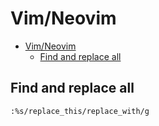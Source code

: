 # Vim/Neovim
<!--ts-->
* [Vim/Neovim](vim.md#vimneovim)
   * [Find and replace all](vim.md#find-and-replace-all)

<!-- Added by: runner, at: Thu Aug  5 09:20:19 UTC 2021 -->

<!--te-->

## Find and replace all
```vim
:%s/replace_this/replace_with/g
```
